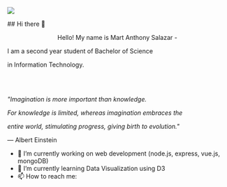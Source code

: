 ![](mart-stark.gif)
<div center>
## Hi there 👋
 <p align="center">Hello! My name is Mart Anthony Salazar - </p>
            <p></p>
            <p>I am a second year student of Bachelor of Science</p>
            <p>in Information Technology.</p>
            <br><br>
            <p><i>"Imagination is more important than knowledge.</p>
            <p>For knowledge is limited, whereas imagination embraces the</p>
            <p>entire world, stimulating progress, giving birth to evolution."</i></p>
            <p>— Albert Einstein</p>
            

- 🔭 I’m currently working on web development (node.js, express, vue.js, mongoDB)
- 🌱 I’m currently learning Data Visualization using D3
- 📫 How to reach me: 
</div>
